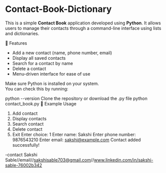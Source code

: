# Contact-Book-Dictionary
This is a simple **Contact Book** application developed using **Python**. It allows users to manage their contacts through a command-line interface using lists and dictionaries.

 🚀 Features

- Add a new contact (name, phone number, email)
- Display all saved contacts
- Search for a contact by name
- Delete a contact
- Menu-driven interface for ease of use

Make sure Python is installed on your system.  
   You can check this by running:

   
   python --version
Clone the repository or download the .py file
python contact_book.py
🧾 Example Usage
1. Add contact
2. Display contacts
3. Search contact
4. Delete contact
5. Exit
Enter choice: 1
Enter name: Sakshi
Enter phone number: 9876543210
Enter email: sakshi@example.com
Contact added successfully!

-contact Sakshi Sable//email//sakshisable703@gmail.com//www.linkedin.com/in/sakshi-sable-76002b342











